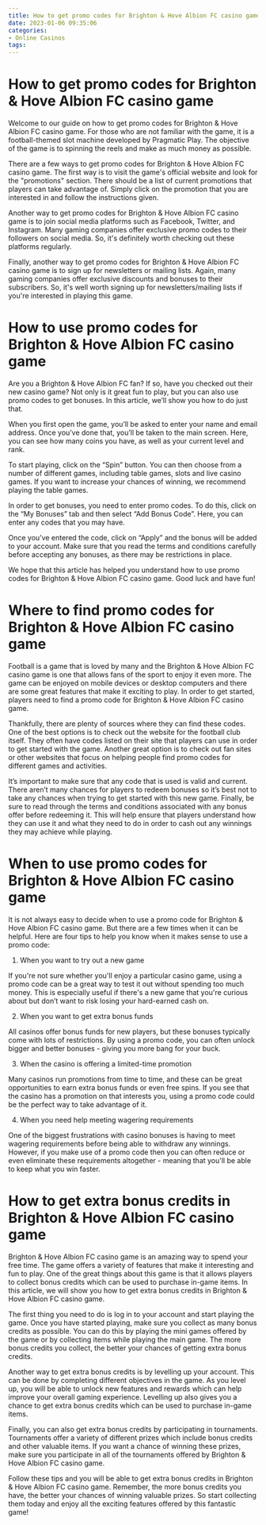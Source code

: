 ```yaml
---
title: How to get promo codes for Brighton & Hove Albion FC casino game 
date: 2023-01-06 09:35:06
categories:
- Online Casinos
tags:
---
```



#  How to get promo codes for Brighton & Hove Albion FC casino game 

Welcome to our guide on how to get promo codes for Brighton & Hove Albion FC casino game. For those who are not familiar with the game, it is a football-themed slot machine developed by Pragmatic Play. The objective of the game is to spinning the reels and make as much money as possible.

There are a few ways to get promo codes for Brighton & Hove Albion FC casino game. The first way is to visit the game's official website and look for the "promotions" section. There should be a list of current promotions that players can take advantage of. Simply click on the promotion that you are interested in and follow the instructions given.

Another way to get promo codes for Brighton & Hove Albion FC casino game is to join social media platforms such as Facebook, Twitter, and Instagram. Many gaming companies offer exclusive promo codes to their followers on social media. So, it's definitely worth checking out these platforms regularly.

Finally, another way to get promo codes for Brighton & Hove Albion FC casino game is to sign up for newsletters or mailing lists. Again, many gaming companies offer exclusive discounts and bonuses to their subscribers. So, it's well worth signing up for newsletters/mailing lists if you're interested in playing this game.

#  How to use promo codes for Brighton & Hove Albion FC casino game 

Are you a Brighton & Hove Albion FC fan? If so, have you checked out their new casino game? Not only is it great fun to play, but you can also use promo codes to get bonuses. In this article, we’ll show you how to do just that.

When you first open the game, you’ll be asked to enter your name and email address. Once you’ve done that, you’ll be taken to the main screen. Here, you can see how many coins you have, as well as your current level and rank.

To start playing, click on the “Spin” button. You can then choose from a number of different games, including table games, slots and live casino games. If you want to increase your chances of winning, we recommend playing the table games.

In order to get bonuses, you need to enter promo codes. To do this, click on the “My Bonuses” tab and then select “Add Bonus Code”. Here, you can enter any codes that you may have.

Once you’ve entered the code, click on “Apply” and the bonus will be added to your account. Make sure that you read the terms and conditions carefully before accepting any bonuses, as there may be restrictions in place.

We hope that this article has helped you understand how to use promo codes for Brighton & Hove Albion FC casino game. Good luck and have fun!

#  Where to find promo codes for Brighton & Hove Albion FC casino game 

Football is a game that is loved by many and the Brighton & Hove Albion FC casino game is one that allows fans of the sport to enjoy it even more. The game can be enjoyed on mobile devices or desktop computers and there are some great features that make it exciting to play. In order to get started, players need to find a promo code for Brighton & Hove Albion FC casino game.

Thankfully, there are plenty of sources where they can find these codes. One of the best options is to check out the website for the football club itself. They often have codes listed on their site that players can use in order to get started with the game. Another great option is to check out fan sites or other websites that focus on helping people find promo codes for different games and activities.

It’s important to make sure that any code that is used is valid and current. There aren’t many chances for players to redeem bonuses so it’s best not to take any chances when trying to get started with this new game. Finally, be sure to read through the terms and conditions associated with any bonus offer before redeeming it. This will help ensure that players understand how they can use it and what they need to do in order to cash out any winnings they may achieve while playing.

#  When to use promo codes for Brighton & Hove Albion FC casino game 

It is not always easy to decide when to use a promo code for Brighton & Hove Albion FC casino game. But there are a few times when it can be helpful. Here are four tips to help you know when it makes sense to use a promo code:

1. When you want to try out a new game

If you're not sure whether you'll enjoy a particular casino game, using a promo code can be a great way to test it out without spending too much money. This is especially useful if there's a new game that you're curious about but don’t want to risk losing your hard-earned cash on.

2. When you want to get extra bonus funds

All casinos offer bonus funds for new players, but these bonuses typically come with lots of restrictions. By using a promo code, you can often unlock bigger and better bonuses - giving you more bang for your buck.

3. When the casino is offering a limited-time promotion

Many casinos run promotions from time to time, and these can be great opportunities to earn extra bonus funds or even free spins. If you see that the casino has a promotion on that interests you, using a promo code could be the perfect way to take advantage of it.

4. When you need help meeting wagering requirements

One of the biggest frustrations with casino bonuses is having to meet wagering requirements before being able to withdraw any winnings. However, if you make use of a promo code then you can often reduce or even eliminate these requirements altogether - meaning that you'll be able to keep what you win faster.

#  How to get extra bonus credits in Brighton & Hove Albion FC casino game

Brighton & Hove Albion FC casino game is an amazing way to spend your free time. The game offers a variety of features that make it interesting and fun to play. One of the great things about this game is that it allows players to collect bonus credits which can be used to purchase in-game items. In this article, we will show you how to get extra bonus credits in Brighton & Hove Albion FC casino game.

The first thing you need to do is log in to your account and start playing the game. Once you have started playing, make sure you collect as many bonus credits as possible. You can do this by playing the mini games offered by the game or by collecting items while playing the main game. The more bonus credits you collect, the better your chances of getting extra bonus credits.

Another way to get extra bonus credits is by levelling up your account. This can be done by completing different objectives in the game. As you level up, you will be able to unlock new features and rewards which can help improve your overall gaming experience. Levelling up also gives you a chance to get extra bonus credits which can be used to purchase in-game items.

Finally, you can also get extra bonus credits by participating in tournaments. Tournaments offer a variety of different prizes which include bonus credits and other valuable items. If you want a chance of winning these prizes, make sure you participate in all of the tournaments offered by Brighton & Hove Albion FC casino game.

Follow these tips and you will be able to get extra bonus credits in Brighton & Hove Albion FC casino game. Remember, the more bonus credits you have, the better your chances of winning valuable prizes. So start collecting them today and enjoy all the exciting features offered by this fantastic game!